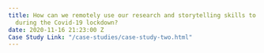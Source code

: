 ```yaml
---
title: How can we remotely use our research and storytelling skills to capture insights
  during the Covid-19 lockdown?
date: 2020-11-16 21:23:00 Z
Case Study Link: "/case-studies/case-study-two.html"
---
```


